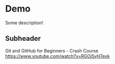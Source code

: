 # Demo

Some description!

## Subheader


Git and GitHub for Beginners - Crash Course
https://www.youtube.com/watch?v=RGOj5yH7evk
